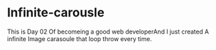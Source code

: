 # Infinite-carousle


This is Day 02 Of becomeing a good web developerAnd I just created A infinite Image carasoule that loop throw every time.
